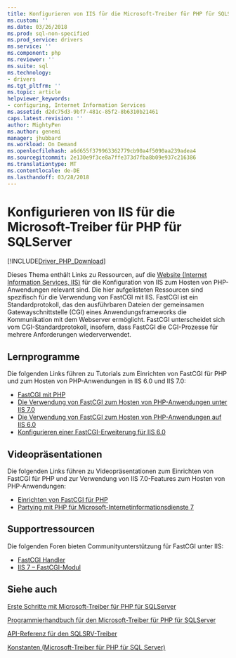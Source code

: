 ```yaml
---
title: Konfigurieren von IIS für die Microsoft-Treiber für PHP für SQLServer | Microsoft Docs
ms.custom: ''
ms.date: 03/26/2018
ms.prod: sql-non-specified
ms.prod_service: drivers
ms.service: ''
ms.component: php
ms.reviewer: ''
ms.suite: sql
ms.technology:
- drivers
ms.tgt_pltfrm: ''
ms.topic: article
helpviewer_keywords:
- configuring, Internet Information Services
ms.assetid: d2dc75d3-9bf7-481c-85f2-8b6310b21461
caps.latest.revision: ''
author: MightyPen
ms.author: genemi
manager: jhubbard
ms.workload: On Demand
ms.openlocfilehash: a6d655f379963362779cb90a4f5090aa239adea4
ms.sourcegitcommit: 2e130e9f3ce8a7ffe373d7fba8b09e937c216386
ms.translationtype: MT
ms.contentlocale: de-DE
ms.lasthandoff: 03/28/2018
---
```

# <a name="configuring-iis-for-the-microsoft-drivers-for-php-for-sql-server"></a>Konfigurieren von IIS für die Microsoft-Treiber für PHP für SQLServer
[!INCLUDE[Driver_PHP_Download](../../includes/driver_php_download.md)]

Dieses Thema enthält Links zu Ressourcen, auf die [Website (Internet Information Services, IIS)](https://www.iis.net/) für die Konfiguration von IIS zum Hosten von PHP-Anwendungen relevant sind. Die hier aufgelisteten Ressourcen sind spezifisch für die Verwendung von FastCGI mit IIS. FastCGI ist ein Standardprotokoll, das den ausführbaren Dateien der gemeinsamen Gatewayschnittstelle (CGI) eines Anwendungsframeworks die Kommunikation mit dem Webserver ermöglicht. FastCGI unterscheidet sich vom CGI-Standardprotokoll, insofern, dass FastCGI die CGI-Prozesse für mehrere Anforderungen wiederverwendet.  
  
## <a name="tutorials"></a>Lernprogramme  
Die folgenden Links führen zu Tutorials zum Einrichten von FastCGI für PHP und zum Hosten von PHP-Anwendungen in IIS 6.0 und IIS 7.0:  
  
-   [FastCGI mit PHP](https://docs.microsoft.com/iis/web-hosting/web-server-for-shared-hosting/fastcgi-with-php)  
-   [Die Verwendung von FastCGI zum Hosten von PHP-Anwendungen unter IIS 7.0](https://docs.microsoft.com/iis/application-frameworks/install-and-configure-php-applications-on-iis/using-fastcgi-to-host-php-applications-on-iis)  
-   [Die Verwendung von FastCGI zum Hosten von PHP-Anwendungen auf IIS 6.0](https://docs.microsoft.com/iis/application-frameworks/install-and-configure-php-applications-on-iis/using-fastcgi-to-host-php-applications-on-iis-60)  
-   [Konfigurieren einer FastCGI-Erweiterung für IIS 6.0](https://docs.microsoft.com/iis/application-frameworks/install-and-configure-php-on-iis/configuring-the-fastcgi-extension-for-iis-60)  
  
## <a name="video-presentations"></a>Videopräsentationen  
Die folgenden Links führen zu Videopräsentationen zum Einrichten von FastCGI für PHP und zur Verwendung von IIS 7.0-Features zum Hosten von PHP-Anwendungen:  
  
-   [Einrichten von FastCGI für PHP](https://docs.microsoft.com/en-us/iis/application-frameworks/running-php-applications-on-iis/set-up-fastcgi-for-php)  
-   [Partying mit PHP für Microsoft-Internetinformationsdienste 7](https://docs.microsoft.com/en-us/iis/application-frameworks/running-php-applications-on-iis/mix08-partying-with-php-on-microsoft-internet-information-services-7-and-above)  
  
## <a name="support-resources"></a>Supportressourcen  
Die folgenden Foren bieten Communityunterstützung für FastCGI unter IIS:  
  
-   [FastCGI Handler](https://forums.iis.net/1103.aspx)  
-   [IIS 7 – FastCGI-Modul](https://forums.iis.net/1104.aspx)  
  
## <a name="see-also"></a>Siehe auch  
[Erste Schritte mit Microsoft-Treiber für PHP für SQLServer](../../connect/php/getting-started-with-the-php-sql-driver.md)

[Programmierhandbuch für den Microsoft-Treiber für PHP für SQLServer](../../connect/php/programming-guide-for-php-sql-driver.md)

[API-Referenz für den SQLSRV-Treiber](../../connect/php/sqlsrv-driver-api-reference.md)

[Konstanten &#40;Microsoft-Treiber für PHP für SQL Server&#41;](../../connect/php/constants-microsoft-drivers-for-php-for-sql-server.md)  
  
